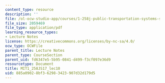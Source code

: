 ```yaml
---
content_type: resource
description: ''
file: /ol-ocw-studio-app/courses/1-258j-public-transportation-systems-spring-2017/885a09028bf362983423907d32d179d5_MIT1_258JS17_lec10.pdf
file_size: 2059469
file_type: application/pdf
learning_resource_types:
- Lecture Notes
license: https://creativecommons.org/licenses/by-nc-sa/4.0/
ocw_type: OCWFile
parent_title: Lecture Notes
parent_type: CourseSection
parent_uid: fd6347e5-5b95-0841-d499-f3cf097e36d9
resourcetype: Document
title: MIT1_258JS17_lec10
uid: 885a0902-8bf3-6298-3423-907d32d179d5
---
```

